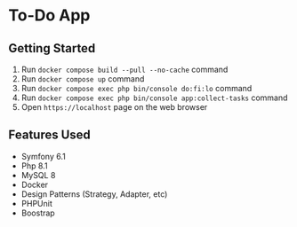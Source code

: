 # To-Do App

## Getting Started

1. Run `docker compose build --pull --no-cache` command
2. Run `docker compose up` command
3. Run `docker compose exec php bin/console do:fi:lo` command
4. Run `docker compose exec php bin/console app:collect-tasks` command
5. Open `https://localhost` page on the web browser

## Features Used
- Symfony 6.1
- Php 8.1
- MySQL 8
- Docker
- Design Patterns (Strategy, Adapter, etc)
- PHPUnit
- Boostrap

